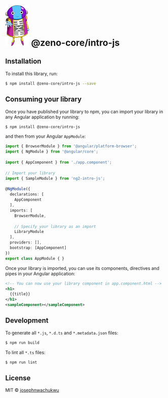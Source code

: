 # <img src="Zen-Oh.png" width='75' /> @zeno-core/intro-js


## Installation

To install this library, run:

```bash
$ npm install @zeno-core/intro-js --save
```

## Consuming your library

Once you have published your library to npm, you can import your library in any Angular application by running:

```bash
$ npm install @zeno-core/intro-js
```

and then from your Angular `AppModule`:

```typescript
import { BrowserModule } from '@angular/platform-browser';
import { NgModule } from '@angular/core';

import { AppComponent } from './app.component';

// Import your library
import { SampleModule } from 'ng2-intro-js';

@NgModule({
  declarations: [
    AppComponent
  ],
  imports: [
    BrowserModule,

    // Specify your library as an import
    LibraryModule
  ],
  providers: [],
  bootstrap: [AppComponent]
})
export class AppModule { }
```

Once your library is imported, you can use its components, directives and pipes in your Angular application:

```xml
<!-- You can now use your library component in app.component.html -->
<h1>
  {{title}}
</h1>
<sampleComponent></sampleComponent>
```

## Development

To generate all `*.js`, `*.d.ts` and `*.metadata.json` files:

```bash
$ npm run build
```

To lint all `*.ts` files:

```bash
$ npm run lint
```

## License

MIT © [josephnwachukwu](mailto:josephnwachukwu@gmail.com)
